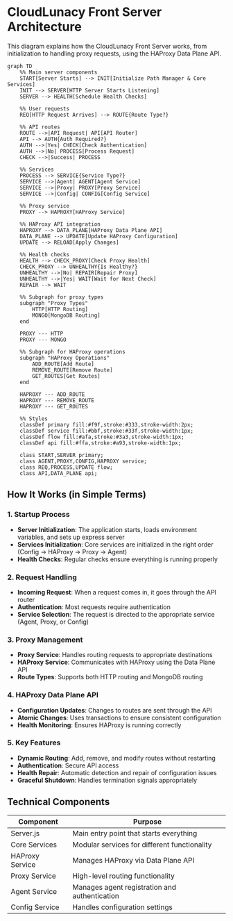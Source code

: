 # CloudLunacy Front Server Architecture

This diagram explains how the CloudLunacy Front Server works, from initialization to handling proxy requests, using the HAProxy Data Plane API.

```mermaid
graph TD
    %% Main server components
    START[Server Starts] --> INIT[Initialize Path Manager & Core Services]
    INIT --> SERVER[HTTP Server Starts Listening]
    SERVER --> HEALTH[Schedule Health Checks]

    %% User requests
    REQ[HTTP Request Arrives] --> ROUTE{Route Type?}

    %% API routes
    ROUTE -->|API Request| API[API Router]
    API --> AUTH{Auth Required?}
    AUTH -->|Yes| CHECK[Check Authentication]
    AUTH -->|No| PROCESS[Process Request]
    CHECK -->|Success| PROCESS

    %% Services
    PROCESS --> SERVICE{Service Type?}
    SERVICE -->|Agent| AGENT[Agent Service]
    SERVICE -->|Proxy| PROXY[Proxy Service]
    SERVICE -->|Config| CONFIG[Config Service]

    %% Proxy service
    PROXY --> HAPROXY[HAProxy Service]

    %% HAProxy API integration
    HAPROXY --> DATA_PLANE[HAProxy Data Plane API]
    DATA_PLANE --> UPDATE[Update HAProxy Configuration]
    UPDATE --> RELOAD[Apply Changes]

    %% Health checks
    HEALTH --> CHECK_PROXY[Check Proxy Health]
    CHECK_PROXY --> UNHEALTHY{Is Healthy?}
    UNHEALTHY -->|No| REPAIR[Repair Proxy]
    UNHEALTHY -->|Yes| WAIT[Wait for Next Check]
    REPAIR --> WAIT

    %% Subgraph for proxy types
    subgraph "Proxy Types"
        HTTP[HTTP Routing]
        MONGO[MongoDB Routing]
    end

    PROXY --- HTTP
    PROXY --- MONGO

    %% Subgraph for HAProxy operations
    subgraph "HAProxy Operations"
        ADD_ROUTE[Add Route]
        REMOVE_ROUTE[Remove Route]
        GET_ROUTES[Get Routes]
    end

    HAPROXY --- ADD_ROUTE
    HAPROXY --- REMOVE_ROUTE
    HAPROXY --- GET_ROUTES

    %% Styles
    classDef primary fill:#f9f,stroke:#333,stroke-width:2px;
    classDef service fill:#bbf,stroke:#33f,stroke-width:1px;
    classDef flow fill:#afa,stroke:#3a3,stroke-width:1px;
    classDef api fill:#ffa,stroke:#a93,stroke-width:1px;

    class START,SERVER primary;
    class AGENT,PROXY,CONFIG,HAPROXY service;
    class REQ,PROCESS,UPDATE flow;
    class API,DATA_PLANE api;
```

## How It Works (in Simple Terms)

### 1. Startup Process

- **Server Initialization**: The application starts, loads environment variables, and sets up express server
- **Services Initialization**: Core services are initialized in the right order (Config → HAProxy → Proxy → Agent)
- **Health Checks**: Regular checks ensure everything is running properly

### 2. Request Handling

- **Incoming Request**: When a request comes in, it goes through the API router
- **Authentication**: Most requests require authentication
- **Service Selection**: The request is directed to the appropriate service (Agent, Proxy, or Config)

### 3. Proxy Management

- **Proxy Service**: Handles routing requests to appropriate destinations
- **HAProxy Service**: Communicates with HAProxy using the Data Plane API
- **Route Types**: Supports both HTTP routing and MongoDB routing

### 4. HAProxy Data Plane API

- **Configuration Updates**: Changes to routes are sent through the API
- **Atomic Changes**: Uses transactions to ensure consistent configuration
- **Health Monitoring**: Ensures HAProxy is running correctly

### 5. Key Features

- **Dynamic Routing**: Add, remove, and modify routes without restarting
- **Authentication**: Secure API access
- **Health Repair**: Automatic detection and repair of configuration issues
- **Graceful Shutdown**: Handles termination signals appropriately

## Technical Components

| Component       | Purpose                                       |
| --------------- | --------------------------------------------- |
| Server.js       | Main entry point that starts everything       |
| Core Services   | Modular services for different functionality  |
| HAProxy Service | Manages HAProxy via Data Plane API            |
| Proxy Service   | High-level routing functionality              |
| Agent Service   | Manages agent registration and authentication |
| Config Service  | Handles configuration settings                |
